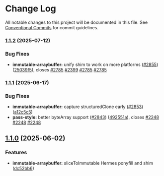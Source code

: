 # Change Log

All notable changes to this project will be documented in this file.
See [Conventional Commits](https://conventionalcommits.org) for commit guidelines.

### [1.1.2](https://github.com/endojs/endo/compare/@endo/immutable-arraybuffer@1.1.1...@endo/immutable-arraybuffer@1.1.2) (2025-07-12)


### Bug Fixes

* **immutable-arraybuffer:** unify shim to work on more platforms ([#2855](https://github.com/endojs/endo/issues/2855)) ([25039f5](https://github.com/endojs/endo/commit/25039f561d5e0c1bac48260adcf7e1a26d661659)), closes [#2785](https://github.com/endojs/endo/issues/2785) [#2399](https://github.com/endojs/endo/issues/2399) [#2785](https://github.com/endojs/endo/issues/2785) [#2785](https://github.com/endojs/endo/issues/2785)



### [1.1.1](https://github.com/endojs/endo/compare/@endo/immutable-arraybuffer@1.1.0...@endo/immutable-arraybuffer@1.1.1) (2025-06-17)


### Bug Fixes

* **immutable-arraybuffer:** capture structuredClone early ([#2853](https://github.com/endojs/endo/issues/2853)) ([a12c5c5](https://github.com/endojs/endo/commit/a12c5c5d7d2b476a9ff3d383bc9275b6cc5ae052))
* **pass-style:** better byteArray support ([#2843](https://github.com/endojs/endo/issues/2843)) ([492551a](https://github.com/endojs/endo/commit/492551a936cf74fbeff0935b95fbd02ce02f796a)), closes [#2248](https://github.com/endojs/endo/issues/2248) [#2248](https://github.com/endojs/endo/issues/2248) [#2248](https://github.com/endojs/endo/issues/2248)



## [1.1.0](https://github.com/endojs/endo/compare/@endo/immutable-arraybuffer@1.0.0...@endo/immutable-arraybuffer@1.1.0) (2025-06-02)


### Features

* **immutable-arraybuffer:** sliceToImmutable Hermes ponyfill and shim ([dc52bb6](https://github.com/endojs/endo/commit/dc52bb6f027a0a0785095660c0de909c61c40c99))
